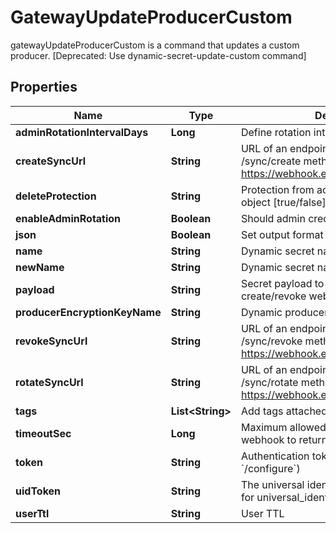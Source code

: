 

# GatewayUpdateProducerCustom

gatewayUpdateProducerCustom is a command that updates a custom producer. [Deprecated: Use dynamic-secret-update-custom command]

## Properties

| Name | Type | Description | Notes |
|------------ | ------------- | ------------- | -------------|
|**adminRotationIntervalDays** | **Long** | Define rotation interval in days |  [optional] |
|**createSyncUrl** | **String** | URL of an endpoint that implements /sync/create method, for example https://webhook.example.com/sync/create |  |
|**deleteProtection** | **String** | Protection from accidental deletion of this object [true/false] |  [optional] |
|**enableAdminRotation** | **Boolean** | Should admin credentials be rotated |  [optional] |
|**json** | **Boolean** | Set output format to JSON |  [optional] |
|**name** | **String** | Dynamic secret name |  |
|**newName** | **String** | Dynamic secret name |  [optional] |
|**payload** | **String** | Secret payload to be sent with each create/revoke webhook request |  [optional] |
|**producerEncryptionKeyName** | **String** | Dynamic producer encryption key |  [optional] |
|**revokeSyncUrl** | **String** | URL of an endpoint that implements /sync/revoke method, for example https://webhook.example.com/sync/revoke |  |
|**rotateSyncUrl** | **String** | URL of an endpoint that implements /sync/rotate method, for example https://webhook.example.com/sync/rotate |  [optional] |
|**tags** | **List&lt;String&gt;** | Add tags attached to this object |  [optional] |
|**timeoutSec** | **Long** | Maximum allowed time in seconds for the webhook to return the results |  [optional] |
|**token** | **String** | Authentication token (see &#x60;/auth&#x60; and &#x60;/configure&#x60;) |  [optional] |
|**uidToken** | **String** | The universal identity token, Required only for universal_identity authentication |  [optional] |
|**userTtl** | **String** | User TTL |  [optional] |



